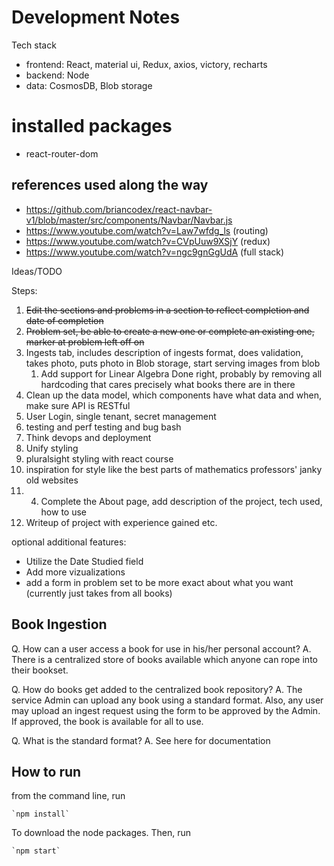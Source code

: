 # Development Notes

Tech stack

- frontend: React, material ui, Redux, axios, victory, recharts
- backend: Node
- data: CosmosDB, Blob storage
# installed packages
- react-router-dom

## references used along the way
- https://github.com/briancodex/react-navbar-v1/blob/master/src/components/Navbar/Navbar.js
- https://www.youtube.com/watch?v=Law7wfdg_ls (routing)
- https://www.youtube.com/watch?v=CVpUuw9XSjY (redux)
- https://www.youtube.com/watch?v=ngc9gnGgUdA (full stack)


Ideas/TODO

Steps:

1. ~~Edit the sections and problems in a section to reflect completion and date of completion~~
2. ~~Problem set, be able to create a new one or complete an existing one, marker at problem left off on~~
3.  Ingests tab, includes description of ingests format, does validation, takes photo, puts photo in Blob storage, start serving images from blob
    1.  Add support for Linear Algebra Done right, probably by removing all hardcoding that cares precisely what books there are in there
4. Clean up the data model, which components have what data and when, make sure API is RESTful
4.  User Login, single tenant, secret management
5.  testing and perf testing and bug bash
6.  Think devops and deployment
7.  Unify styling
   1. pluralsight styling with react course
   2. inspiration for style like the best parts of mathematics professors' janky old websites 
8.  4. Complete the About page, add description of the project, tech used, how to use
9.  Writeup of project with experience gained etc.


optional additional features:
- Utilize the Date Studied field 
- Add more vizualizations 
- add a form in problem set to be more exact about what you want (currently just takes from all books)



## Book Ingestion

Q. How can a user access a book for use in his/her personal account?
A. There is a centralized store of books available which anyone can rope into their bookset.

Q. How do books get added to the centralized book repository?
A. The service Admin can upload any book using a standard format. Also, any user may upload an ingest request using the form to be approved by the Admin. If approved, the book is available for all to use. 

Q. What is the standard format?
A. See here for documentation


## How to run

from the command line, run 

    `npm install`

To download the node packages. Then, run

    `npm start`
